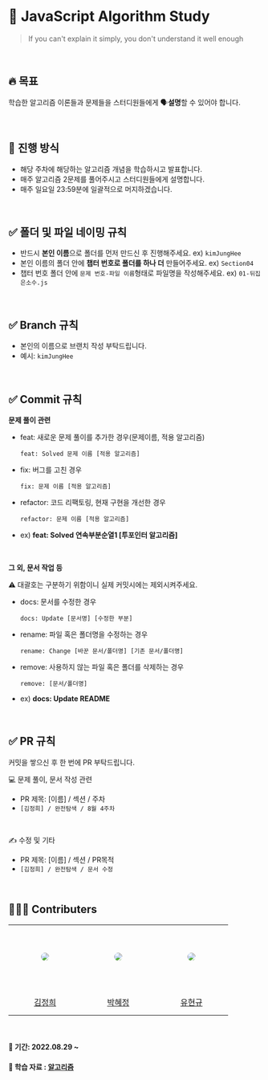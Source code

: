 # 💯 JavaScript Algorithm Study

> If you can't explain it simply, you don't understand it well enough

<br>

## 🔥 목표

학습한 알고리즘 이론들과 문제들을 스터디원들에게 🗣**설명**할 수 있어야 합니다.

<br>

## 📌 진행 방식

- 해당 주차에 해당하는 알고리즘 개념을 학습하시고 발표합니다.
- 매주 알고리즘 2문제를 풀어주시고 스터디원들에게 설명합니다.
- 매주 일요일 23:59분에 일괄적으로 머지하겠습니다.

<br>

## ✅ 폴더 및 파일 네이밍 규칙

- 반드시 **본인 이름**으로 폴더를 먼저 만드신 후 진행해주세요. ex) `kimJungHee`
- 본인 이름의 폴더 안에 **챕터 번호로 폴더를 하나 더** 만들어주세요. ex) `Section04`
- 챕터 번호 폴더 안에 `문제 번호-파일 이름`형태로 파일명을 작성해주세요. ex) `01-뒤집은소수.js`

<br>

## ✅ Branch 규칙

- 본인의 이름으로 브랜치 작성 부탁드립니다.
- 예시: `kimJungHee`

<br>

## ✅ Commit 규칙

**문제 풀이 관련**

- feat: 새로운 문제 풀이를 추가한 경우(문제이름, 적용 알고리즘)

  ```
  feat: Solved 문제 이름 [적용 알고리즘]
  ```

- fix: 버그를 고친 경우

  ```
  fix: 문제 이름 [적용 알고리즘]
  ```

- refactor: 코드 리팩토링, 현재 구현을 개선한 경우

  ```
  refactor: 문제 이름 [적용 알고리즘]
  ```

- ex) **feat: Solved 연속부분순열1 [투포인터 알고리즘]**

<br>

**그 외, 문서 작업 등**

⚠️ 대괄호는 구분하기 위함이니 실제 커밋시에는 제외시켜주세요.

- docs: 문서를 수정한 경우
  ```
  docs: Update [문서명] [수정한 부분]
  ```
- rename: 파일 혹은 폴더명을 수정하는 경우
  ```
  rename: Change [바꾼 문서/폴더명] [기존 문서/폴더명]
  ```
- remove: 사용하지 않는 파일 혹은 폴더를 삭제하는 경우

  ```
  remove: [문서/폴더명]
  ```

- ex) **docs: Update README**

<br>

## ✅ PR 규칙

커밋을 쌓으신 후 한 번에 PR 부탁드립니다.

💻 문제 풀이, 문서 작성 관련

- PR 제목: [이름] / 섹션 / 주차
- `[김정희] / 완전탐색 / 8월 4주차 `

<br>

✍️ 수정 및 기타

- PR 제목: [이름] / 섹션 / PR목적
- `[김정희] / 완전탐색 / 문서 수정`

<br>

## 👩🏻‍💻 Contributers

<table >
  <tr height="130px">
    <td align="center" width="130px">
      <a href="https://github.com/wjdgml3834"><img src="https://avatars.githubusercontent.com/u/88475978?v=4" style="border-radius:50%"/></a>
    </td>
    <td align="center" width="130px">
      <a href="https://github.com/hyejj19"><img src="https://avatars.githubusercontent.com/u/89173923?v=4" style="border-radius:50%" /></a>
    </td>
    <td align="center" width="130px">
      <a href="https://github.com/korean-davinci"><img src="https://avatars.githubusercontent.com/u/23098671?v=4" style="border-radius:50%"/></a>
    </td>
 
  </tr>
  <tr height="50px">
    <td align="center" width="130px">
      <a href="https://github.com/wjdgml3834">김정희</a>
    </td>
    <td align="center" width="130px">
      <a href="https://github.com/himyne">박혜정</a>
    </td>
    <td align="center" width="130px">
      <a href="https://github.com/sr0020">유현규</a>
    </td>
  </tr>
</table>

<br>

#### 📆 기간: 2022.08.29 ~

#### 📙 학습 자료 : [알고리즘](https://www.inflearn.com/course/%EC%9E%90%EB%B0%94%EC%8A%A4%ED%81%AC%EB%A6%BD%ED%8A%B8-%EC%95%8C%EA%B3%A0%EB%A6%AC%EC%A6%98-%EB%AC%B8%EC%A0%9C%ED%92%80%EC%9D%B4/dashboard)

